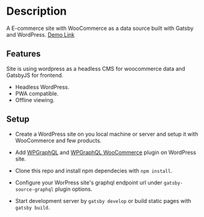 # Description

A E-commerce site with WooCommerce as a data source built with Gatsby and WordPress. <a href="https://gatsby-woocommerce.netlify.com" >Demo Link</a>

## Features

Site is using wordpress as a headless CMS for woocommerce data and GatsbyJS for frontend.

- Headless WordPress.
- PWA compatible.
- Offline viewing.

## Setup

- Create a WordPress site on you local machine or server and setup it with WooCommerce and few products.

- Add <a href="https://github.com/wp-graphql/wp-graphql" >WPGraphQL</a> and <a href="https://github.com/wp-graphql/wp-graphql-woocommerce" >WPGraphQL WooCommerce</a> plugin on WordPress site.

- Clone this repo and install npm dependecies with `npm install`.

- Configure your WorPress site's graphql endpoint url under `gatsby-source-graphql` plugin options.

- Start development server by `gatsby develop` or build static pages with `gatsby build`.
